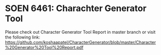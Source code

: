 # SOEN 6461: Charachter Generator Tool
Please check out Character Generator Tool Report in master branch or visit the following link:
https://github.com/koshaapatel/CharacterGenerator/blob/master/Character%20Generator%20Tool%20Report.pdf
